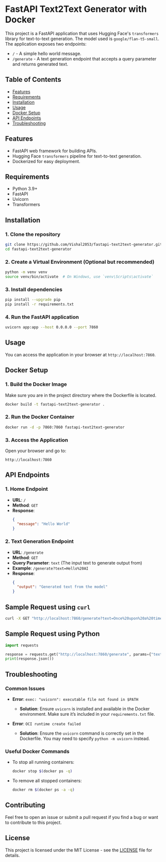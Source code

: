 # FastAPI Text2Text Generator with Docker

This project is a FastAPI application that uses Hugging Face's `transformers` library for text-to-text generation. The model used is `google/flan-t5-small`. The application exposes two endpoints:
- `/` - A simple hello world message.
- `/generate` - A text generation endpoint that accepts a query parameter and returns generated text.

## Table of Contents
- [Features](#features)
- [Requirements](#requirements)
- [Installation](#installation)
- [Usage](#usage)
- [Docker Setup](#docker-setup)
- [API Endpoints](#api-endpoints)
- [Troubleshooting](#troubleshooting)

## Features
- FastAPI web framework for building APIs.
- Hugging Face `transformers` pipeline for text-to-text generation.
- Dockerized for easy deployment.

## Requirements
- Python 3.9+
- FastAPI
- Uvicorn
- Transformers

## Installation

### 1. Clone the repository
```bash
git clone https://github.com/Vishal2053/fastapi-text2text-generator.git
cd fastapi-text2text-generator
```

### 2. Create a Virtual Environment (Optional but recommended)
```bash
python -m venv venv
source venv/bin/activate  # On Windows, use `venv\Scripts\activate`
```

### 3. Install dependencies
```bash
pip install --upgrade pip
pip install -r requirements.txt
```

### 4. Run the FastAPI application
```bash
uvicorn app:app --host 0.0.0.0 --port 7860
```

## Usage
You can access the application in your browser at `http://localhost:7860`.

## Docker Setup

### 1. Build the Docker Image
Make sure you are in the project directory where the Dockerfile is located.

```bash
docker build -t fastapi-text2text-generator .
```

### 2. Run the Docker Container
```bash
docker run -d -p 7860:7860 fastapi-text2text-generator
```

### 3. Access the Application
Open your browser and go to:
```
http://localhost:7860
```

## API Endpoints

### 1. Home Endpoint
- **URL**: `/`
- **Method**: `GET`
- **Response**: 
  ```json
  {
    "message": "Hello World"
  }
  ```

### 2. Text Generation Endpoint
- **URL**: `/generate`
- **Method**: `GET`
- **Query Parameter**: `text` (The input text to generate output from)
- **Example**: `/generate?text=Hello%20AI`
- **Response**:
  ```json
  {
    "output": "Generated text from the model"
  }
  ```

## Sample Request using `curl`
```bash
curl -X GET "http://localhost:7860/generate?text=Once%20upon%20a%20time"
```

## Sample Request using Python
```python
import requests

response = requests.get("http://localhost:7860/generate", params={"text": "What is AI?"})
print(response.json())
```

## Troubleshooting

### Common Issues
- **Error**: `exec: "uvicorn": executable file not found in $PATH`
  - **Solution**: Ensure `uvicorn` is installed and available in the Docker environment. Make sure it’s included in your `requirements.txt` file.

- **Error**: `OCI runtime create failed`
  - **Solution**: Ensure the `uvicorn` command is correctly set in the Dockerfile. You may need to specify `python -m uvicorn` instead.

### Useful Docker Commands
- To stop all running containers:
  ```bash
  docker stop $(docker ps -q)
  ```
- To remove all stopped containers:
  ```bash
  docker rm $(docker ps -a -q)
  ```

## Contributing
Feel free to open an issue or submit a pull request if you find a bug or want to contribute to this project.

## License
This project is licensed under the MIT License - see the [LICENSE](LICENSE) file for details.

